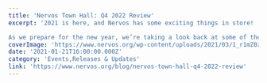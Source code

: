 ```yaml
---
title: 'Nervos Town Hall: Q4 2022 Review'
excerpt: '2021 is here, and Nervos has some exciting things in store!

As we prepare for the new year, we’re taking a look back at some of the major announcements and updates to the Nervos ecosystem with a Q4 r'
coverImage: 'https://www.nervos.org/wp-content/uploads/2021/03/1_r1mZ0zAKiyzg2p6btI-sTw-810x455.png'
date: '2021-01-21T16:00:00.000Z'
category: 'Events,Releases & Updates'
link: 'https://www.nervos.org/blog/nervos-town-hall-q4-2022-review'
---
```


